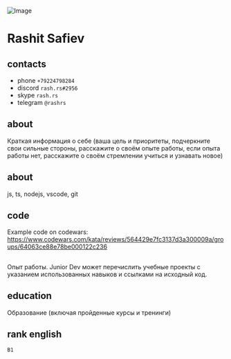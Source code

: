 ![Image](safiev.png "photo")

# Rashit Safiev

## contacts

- phone `+79224798284`
- discord `rash.rs#2956`
- skype `rash.rs`
- telegram `@rashrs`

## about

Краткая информация о себе (ваша цель и приоритеты, подчеркните свои сильные стороны, расскажите о своём опыте работы, если опыта работы нет, расскажите о своём стремлении учиться и узнавать новое)

## about

js, ts, nodejs, vscode, git

## code

Example code on codewars:
https://www.codewars.com/kata/reviews/564429e7fc3137d3a300009a/groups/64063ce88e78be000122c236

##

Опыт работы. Junior Dev может перечислить учебные проекты с указанием использованных навыков и ссылками на исходный код.

## education

Образование (включая пройденные курсы и тренинги)

## rank english

`B1`
